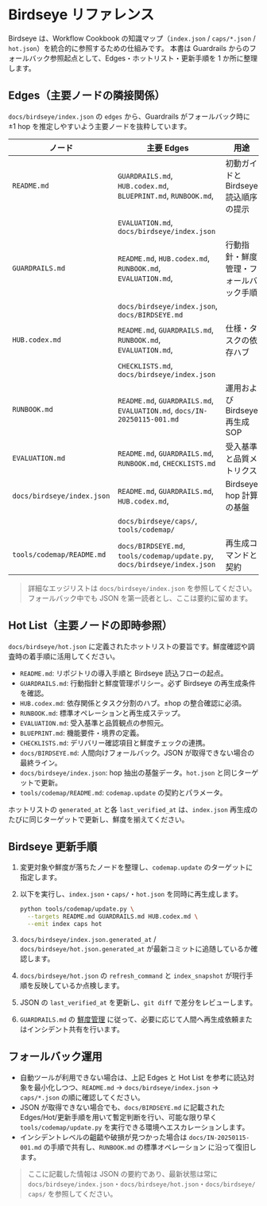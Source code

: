 # Birdseye リファレンス

Birdseye は、Workflow Cookbook の知識マップ（`index.json` / `caps/*.json` / `hot.json`）を統合的に参照するための仕組みです。
本書は Guardrails からのフォールバック参照起点として、Edges・ホットリスト・更新手順を 1 か所に整理します。

## Edges（主要ノードの隣接関係）

`docs/birdseye/index.json` の `edges` から、Guardrails がフォールバック時に ±1 hop を推定しやすいよう主要ノードを抜粋しています。

| ノード | 主要 Edges | 用途 |
| --- | --- | --- |
| `README.md` | `GUARDRAILS.md`, `HUB.codex.md`, `BLUEPRINT.md`, `RUNBOOK.md`, | 初動ガイドと Birdseye 読込順序の提示 |
|             | `EVALUATION.md`, `docs/birdseye/index.json` | |
| `GUARDRAILS.md` | `README.md`, `HUB.codex.md`, `RUNBOOK.md`, `EVALUATION.md`, | 行動指針・鮮度管理・フォールバック手順 |
|             | `docs/birdseye/index.json`, `docs/BIRDSEYE.md` | |
| `HUB.codex.md` | `README.md`, `GUARDRAILS.md`, `RUNBOOK.md`, `EVALUATION.md`, | 仕様・タスクの依存ハブ |
|             | `CHECKLISTS.md`, `docs/birdseye/index.json` | |
| `RUNBOOK.md` | `README.md`, `GUARDRAILS.md`, `EVALUATION.md`, `docs/IN-20250115-001.md` | 運用および Birdseye 再生成 SOP |
| `EVALUATION.md` | `README.md`, `GUARDRAILS.md`, `RUNBOOK.md`, `CHECKLISTS.md` | 受入基準と品質メトリクス |
| `docs/birdseye/index.json` | `README.md`, `GUARDRAILS.md`, `HUB.codex.md`, | Birdseye hop 計算の基盤 |
|             | `docs/birdseye/caps/`, `tools/codemap/` | |
| `tools/codemap/README.md` | `docs/BIRDSEYE.md`, `tools/codemap/update.py`, `docs/birdseye/index.json` | 再生成コマンドと契約 |

> 詳細なエッジリストは `docs/birdseye/index.json` を参照してください。
> フォールバック中でも JSON を第一読者とし、ここは要約に留めます。

## Hot List（主要ノードの即時参照）

`docs/birdseye/hot.json` に定義されたホットリストの要旨です。鮮度確認や調査時の着手順に活用してください。

- `README.md`: リポジトリの導入手順と Birdseye 読込フローの起点。
- `GUARDRAILS.md`: 行動指針と鮮度管理ポリシー。必ず Birdseye の再生成条件を確認。
- `HUB.codex.md`: 依存関係とタスク分割のハブ。±hop の整合確認に必須。
- `RUNBOOK.md`: 標準オペレーションと再生成ステップ。
- `EVALUATION.md`: 受入基準と品質観点の参照元。
- `BLUEPRINT.md`: 機能要件・境界の定義。
- `CHECKLISTS.md`: デリバリー確認項目と鮮度チェックの連携。
- `docs/BIRDSEYE.md`: 人間向けフォールバック。JSON が取得できない場合の最終ライン。
- `docs/birdseye/index.json`: hop 抽出の基盤データ。`hot.json` と同じターゲットで更新。
- `tools/codemap/README.md`: `codemap.update` の契約とパラメータ。

ホットリストの `generated_at` と各 `last_verified_at` は、`index.json` 再生成のたびに同じターゲットで更新し、鮮度を揃えてください。

## Birdseye 更新手順

1. 変更対象や鮮度が落ちたノードを整理し、`codemap.update` のターゲットに指定します。
2. 以下を実行し、`index.json`・`caps/`・`hot.json` を同時に再生成します。

   ```bash
   python tools/codemap/update.py \
     --targets README.md GUARDRAILS.md HUB.codex.md \
     --emit index caps hot
   ```

3. `docs/birdseye/index.json.generated_at` / `docs/birdseye/hot.json.generated_at` が最新コミットに追随しているか確認します。
4. `docs/birdseye/hot.json` の `refresh_command` と `index_snapshot` が現行手順を反映しているか点検します。
5. JSON の `last_verified_at` を更新し、`git diff` で差分をレビューします。
6. `GUARDRAILS.md` の [鮮度管理](../GUARDRAILS.md#鮮度管理staleness-handling) に従って、必要に応じて人間へ再生成依頼またはインシデント共有を行います。

## フォールバック運用

- 自動ツールが利用できない場合は、上記 Edges と Hot List を参考に読込対象を最小化しつつ、`README.md` → `docs/birdseye/index.json`
  → `caps/*.json` の順に確認してください。
- JSON が取得できない場合でも、`docs/BIRDSEYE.md` に記載された Edges/Hot/更新手順を用いて暫定判断を行い、可能な限り早く
  `tools/codemap/update.py` を実行できる環境へエスカレーションします。
- インシデントレベルの齟齬や破損が見つかった場合は `docs/IN-20250115-001.md` の手順で共有し、`RUNBOOK.md` の標準オペレーション
  に沿って復旧します。

> ここに記載した情報は JSON の要約であり、最新状態は常に `docs/birdseye/index.json`・`docs/birdseye/hot.json`・`docs/birdseye/
> caps/` を参照してください。
